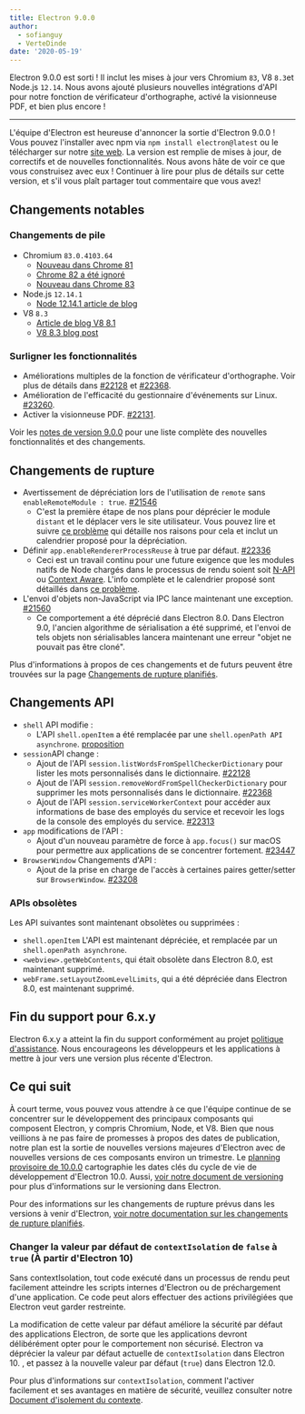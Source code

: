 ```yaml
---
title: Electron 9.0.0
author:
  - sofianguy
  - VerteDinde
date: '2020-05-19'
---
```


Electron 9.0.0 est sorti ! Il inclut les mises à jour vers Chromium `83`, V8 `8.3`et Node.js `12.14`. Nous avons ajouté plusieurs nouvelles intégrations d'API pour notre fonction de vérificateur d'orthographe, activé la visionneuse PDF, et bien plus encore !

---

L'équipe d'Electron est heureuse d'annoncer la sortie d'Electron 9.0.0 ! Vous pouvez l'installer avec npm via `npm install electron@latest` ou le télécharger sur notre [site web](https://electronjs.org/releases/stable). La version est remplie de mises à jour, de correctifs et de nouvelles fonctionnalités. Nous avons hâte de voir ce que vous construisez avec eux ! Continuer à lire pour plus de détails sur cette version, et s'il vous plaît partager tout commentaire que vous avez!

## Changements notables

### Changements de pile

* Chromium `83.0.4103.64`
    * [Nouveau dans Chrome 81](https://developers.google.com/web/updates/2020/04/nic81)
    * [Chrome 82 a été ignoré](https://chromereleases.googleblog.com/2020/03/chrome-and-chrome-os-release-updates.html)
    * [Nouveau dans Chrome 83](https://developers.google.com/web/updates/2020/05/nic83)
* Node.js `12.14.1`
    * [Node 12.14.1 article de blog](https://nodejs.org/en/blog/release/v12.14.1/)
* V8 `8.3`
    * [Article de blog V8 8.1](https://v8.dev/blog/v8-release-81)
    * [V8 8.3 blog post](https://v8.dev/blog/v8-release-83)

### Surligner les fonctionnalités

* Améliorations multiples de la fonction de vérificateur d'orthographe. Voir plus de détails dans [#22128](https://github.com/electron/electron/pull/22128) et [#22368](https://github.com/electron/electron/pull/22368).
* Amélioration de l'efficacité du gestionnaire d'événements sur Linux. [#23260](https://github.com/electron/electron/pull/23260).
* Activer la visionneuse PDF. [#22131](https://github.com/electron/electron/pull/22131).

Voir les [notes de version 9.0.0](https://github.com/electron/electron/releases/tag/v9.0.0) pour une liste complète des nouvelles fonctionnalités et des changements.

## Changements de rupture

* Avertissement de dépréciation lors de l'utilisation de `remote` sans `enableRemoteModule : true`. [#21546](https://github.com/electron/electron/pull/21546)
    * C'est la première étape de nos plans pour déprécier le module `distant` et le déplacer vers le site utilisateur. Vous pouvez lire et suivre [ce problème](https://github.com/electron/electron/issues/21408) qui détaille nos raisons pour cela et inclut un calendrier proposé pour la dépréciation.
* Définir `app.enableRendererProcessReuse` à true par défaut. [#22336](https://github.com/electron/electron/pull/22336)
    * Ceci est un travail continu pour une future exigence que les modules natifs de Node chargés dans le processus de rendu soient soit [N-API](https://nodejs.org/api/n-api.html) ou [Context Aware](https://nodejs.org/api/addons.html#addons_context_aware_addons). L'info complète et le calendrier proposé sont détaillés dans [ce problème](https://github.com/electron/electron/issues/18397).
* L'envoi d'objets non-JavaScript via IPC lance maintenant une exception. [#21560](https://github.com/electron/electron/pull/21560)
    * Ce comportement a été déprécié dans Electron 8.0. Dans Electron 9.0, l'ancien algorithme de sérialisation a été supprimé, et l'envoi de tels objets non sérialisables lancera maintenant une erreur "objet ne pouvait pas être cloné".

Plus d'informations à propos de ces changements et de futurs peuvent être trouvées sur la page [Changements de rupture planifiés](https://github.com/electron/electron/blob/master/docs/breaking-changes.md).

## Changements API

* `shell` API modifie :
   * L'API `shell.openItem` a été remplacée par une `shell.openPath API asynchrone`. [proposition](https://github.com/electron/governance/blob/master/wg-api/spec-documents/shell-openitem.md)
* `session`API change :
   * Ajout de l'API `session.listWordsFromSpellCheckerDictionary` pour lister les mots personnalisés dans le dictionnaire. [#22128](https://github.com/electron/electron/pull/22128)
   * Ajout de l'API `session.removeWordFromSpellCheckerDictionary` pour supprimer les mots personnalisés dans le dictionnaire. [#22368](https://github.com/electron/electron/pull/22368)
   * Ajout de l'API `session.serviceWorkerContext` pour accéder aux informations de base des employés du service et recevoir les logs de la console des employés du service. [#22313](https://github.com/electron/electron/pull/22313)
* `app` modifications de l'API :
   * Ajout d'un nouveau paramètre de force à `app.focus()` sur macOS pour permettre aux applications de se concentrer fortement. [#23447](https://github.com/electron/electron/pull/23447)
* `BrowserWindow` Changements d'API :
   * Ajout de la prise en charge de l'accès à certaines paires getter/setter sur `BrowserWindow`. [#23208](https://github.com/electron/electron/pull/23208)

### APIs obsolètes

Les API suivantes sont maintenant obsolètes ou supprimées :

* `shell.openItem` L'API est maintenant dépréciée, et remplacée par un `shell.openPath asynchrone`.
* `<webview>.getWebContents`, qui était obsolète dans Electron 8.0, est maintenant supprimé.
* `webFrame.setLayoutZoomLevelLimits`, qui a été dépréciée dans Electron 8.0, est maintenant supprimé.

## Fin du support pour 6.x.y

Electron 6.x.y a atteint la fin du support conformément au projet [politique d'assistance](https://electronjs.org/docs/tutorial/support#supported-versions). Nous encourageons les développeurs et les applications à mettre à jour vers une version plus récente d'Electron.

## Ce qui suit

À court terme, vous pouvez vous attendre à ce que l'équipe continue de se concentrer sur le développement des principaux composants qui composent Electron, y compris Chromium, Node, et V8. Bien que nous veillions à ne pas faire de promesses à propos des dates de publication, notre plan est la sortie de nouvelles versions majeures d'Electron avec de nouvelles versions de ces composants environ un trimestre. Le [planning provisoire de 10.0.0](https://electronjs.org/docs/tutorial/electron-timelines) cartographie les dates clés du cycle de vie de développement d'Electron 10.0. Aussi, [voir notre document de versioning](https://electronjs.org/docs/tutorial/electron-versioning) pour plus d'informations sur le versioning dans Electron.

Pour des informations sur les changements de rupture prévus dans les versions à venir d'Electron, [voir notre documentation sur les changements de rupture planifiés](https://github.com/electron/electron/blob/master/docs/breaking-changes.md).

### Changer la valeur par défaut de `contextIsolation` de `false` à `true` (À partir d'Electron 10)

Sans contextIsolation, tout code exécuté dans un processus de rendu peut facilement atteindre les scripts internes d'Electron ou de préchargement d'une application. Ce code peut alors effectuer des actions privilégiées que Electron veut garder restreinte.

La modification de cette valeur par défaut améliore la sécurité par défaut des applications Electron, de sorte que les applications devront délibérément opter pour le comportement non sécurisé. Electron va déprécier la valeur par défaut actuelle de `contextIsolation` dans Electron 10. , et passez à la nouvelle valeur par défaut (`true`) dans Electron 12.0.

Pour plus d'informations sur `contextIsolation`, comment l'activer facilement et ses avantages en matière de sécurité, veuillez consulter notre [Document d'isolement du contexte](https://github.com/electron/electron/blob/master/docs/tutorial/context-isolation.md).
